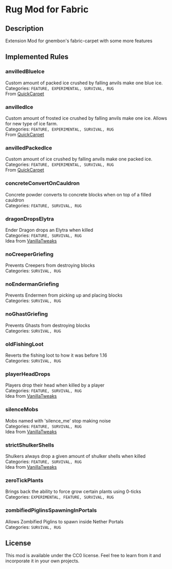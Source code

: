 # Rug Mod for Fabric

## Description
Extension Mod for gnembon's fabric-carpet with some more features

## Implemented Rules
### anvilledBlueIce
Custom amount of packed ice crushed by falling anvils make one blue ice.  
Categories: `FEATURE, EXPERIMENTAL, SURVIVAL, RUG`  
From [QuickCarpet](https://github.com/DeadlyMC/QuickCarpet114)
### anvilledIce
Custom amount of frosted ice crushed by falling anvils make one ice. Allows for new type of ice farm.  
Categories: `FEATURE, EXPERIMENTAL, SURVIVAL, RUG`  
From [QuickCarpet](https://github.com/DeadlyMC/QuickCarpet114)
### anvilledPackedIce
Custom amount of ice crushed by falling anvils make one packed ice.  
Categories: `FEATURE, EXPERIMENTAL, SURVIVAL, RUG`  
From [QuickCarpet](https://github.com/DeadlyMC/QuickCarpet114)
### concreteConvertOnCauldron
Concrete powder converts to concrete blocks when on top of a filled cauldron  
Categories: `FEATURE, SURVIVAL, RUG`
### dragonDropsElytra
Ender Dragon drops an Elytra when killed  
Categories: `FEATURE, SURVIVAL, RUG`  
Idea from [VanillaTweaks](https://vanillatweaks.net/picker/datapacks/)
### noCreeperGriefing
Prevents Creepers from destroying blocks  
Categories: `SURVIVAL, RUG`
### noEndermanGriefing
Prevents Endermen from picking up and placing blocks  
Categories: `SURVIVAL, RUG`
### noGhastGriefing
Prevents Ghasts from destroying blocks  
Categories: `SURVIVAL, RUG`
### oldFishingLoot
Reverts the fishing loot to how it was before 1.16  
Categories: `SURVIVAL, RUG`
### playerHeadDrops
Players drop their head when killed by a player  
Categories: `FEATURE, SURVIVAL, RUG`  
Idea from [VanillaTweaks](https://vanillatweaks.net/picker/datapacks/)
### silenceMobs
Mobs named with 'silence_me' stop making noise  
Categories: `FEATURE, SURVIVAL, RUG`  
Idea from [VanillaTweaks](https://vanillatweaks.net/picker/datapacks/)
### strictShulkerShells
Shulkers always drop a given amount of shulker shells when killed  
Categories: `FEATURE, SURVIVAL, RUG`  
Idea from [VanillaTweaks](https://vanillatweaks.net/picker/datapacks/)
### zeroTickPlants
Brings back the ability to force grow certain plants using 0-ticks  
Categories: `EXPERIMENTAL, FEATURE, SURVIVAL, RUG`
### zombifiedPiglinsSpawningInPortals
Allows Zombified Piglins to spawn inside Nether Portals  
Categories: `SURVIVAL, RUG`

## License

This mod is available under the CC0 license. Feel free to learn from it and incorporate it in your own projects.
